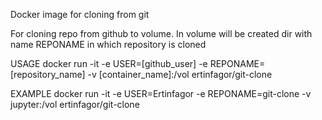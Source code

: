 Docker image for cloning from git

For cloning repo from github to volume. In volume will be created dir with name REPONAME in which repository is cloned

USAGE docker run -it -e USER=[github_user] -e REPONAME=[repository_name] -v [container_name]:/vol ertinfagor/git-clone

EXAMPLE docker run -it -e USER=Ertinfagor -e REPONAME=git-clone -v jupyter:/vol ertinfagor/git-clone
